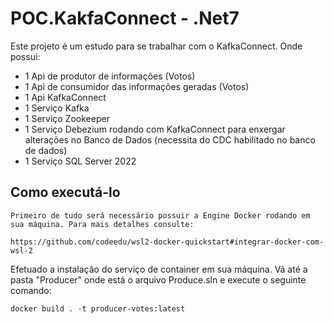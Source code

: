 # POC.KakfaConnect - .Net7

Este projeto é um estudo para se trabalhar com o KafkaConnect. Onde possui:
 - 1 Api de produtor de informações (Votos)
 - 1 Api de consumidor das informações geradas (Votos)
 - 1 Api KafkaConnect
 - 1 Serviço Kafka
 - 1 Serviço Zookeeper
 - 1 Serviço Debezium rodando com KafkaConnect para enxergar alterações no Banco de Dados (necessita do CDC habilitado no banco de dados)
 - 1 Serviço SQL Server 2022

 ## Como executá-lo
    Primeiro de tudo será necessário possuir a Engine Docker rodando em sua máquina. Para mais detalhes consulte: 

    https://github.com/codeedu/wsl2-docker-quickstart#integrar-docker-com-wsl-2

Efetuado a instalação do serviço de container em sua máquina. Vá até a pasta "Producer" onde está o arquivo Produce.sln e execute o seguinte comando:

    docker build . -t producer-votes:latest


